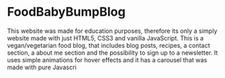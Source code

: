 # FoodBabyBumpBlog
This website was made for education purposes, therefore its only a simply website made with just HTML5, CSS3 and vanilla JavaScript. 
This is a vegan/vegetarian food blog, that includes blog posts, recipes, a contact section, a about me section and the possibility to sign up to a newsletter.
It uses simple animations for hover effects and it has a carousel that was made with pure Javascri
